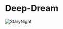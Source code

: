 # Deep-Dream


![StaryNight](https://user-images.githubusercontent.com/108759490/187926148-8097b3a5-20df-4ab7-95eb-7869fcf55da6.jpg)

